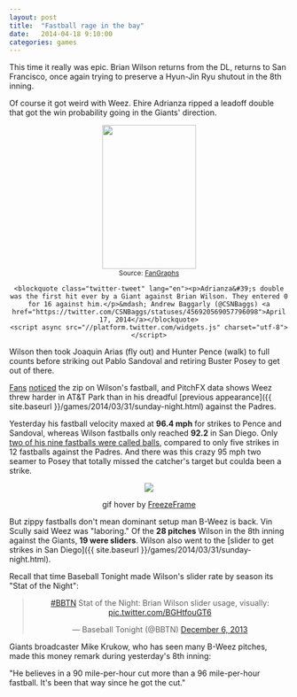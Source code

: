 ```yaml
---
layout: post
title:  "Fastball rage in the bay"
date:   2014-04-18 9:10:00
categories: games
---
```


This time it really was epic. Brian Wilson returns from the DL, returns to San Francisco, once again trying to preserve a Hyun-Jin Ryu shutout in the 8th inning.

Of course it got weird with Weez. Ehire Adrianza ripped a leadoff double that got the win probability going in the Giants' direction.

<div align="center">
    <img style="width:169px; height:260px;" src="{{ site.baseurl }}/post-assets/2014-04-18-vs-giants/chart.png"/>
    </br><span style="font-size:9pt;">Source: <a href="http://www.fangraphs.com/wins.aspx?date=2014-04-17&team=Dodgers&dh=0&season=2014">FanGraphs</a></span>

    <blockquote class="twitter-tweet" lang="en"><p>Adrianza&#39;s double was the first hit ever by a Giant against Brian Wilson. They entered 0 for 16 against him.</p>&mdash; Andrew Baggarly (@CSNBaggs) <a href="https://twitter.com/CSNBaggs/statuses/456920569057796098">April 17, 2014</a></blockquote>
    <script async src="//platform.twitter.com/widgets.js" charset="utf-8"></script>
</div>

Wilson then took Joaquin Arias (fly out) and Hunter Pence (walk) to full counts before striking out Pablo Sandoval and retiring Buster Posey to get out of there.

[Fans](https://twitter.com/softballkenzie/status/456922356741459968) [noticed](https://twitter.com/THEREAL_DV/status/456918487949000704) the zip on Wilson's fastball, and PitchFX data shows Weez threw harder in AT&T Park than in his dreadful [previous appearance]({{ site.baseurl }}/games/2014/03/31/sunday-night.html) against the Padres.

Yesterday his fastball velocity maxed at <strong>96.4 mph</strong> for strikes to Pence and Sandoval, whereas Wilson fastballs only reached <strong>92.2</strong> in San Diego. Only [two of his nine fastballs were called balls](https://github.com/danhillreports/isbrianwilsonraging/blob/master/data/2014-04-18-vs-giants/bweez.R#L32), compared to only five strikes in 12 fastballs against the Padres. And there was this crazy 95 mph two seamer to Posey that totally missed the catcher's target but coulda been a strike.

<div align="center">
    <img class="freezeframe" src="{{ site.baseurl }}/post-assets/2014-04-18-vs-giants/ft.gif"/>
    <p class="caption">gif hover by <a href="http://freezeframe.chrisantonellis.com">FreezeFrame</a></p>
</div>

But zippy fastballs don't mean dominant setup man B-Weez is back. Vin Scully said Weez was "laboring." Of the <strong>28 pitches</strong> Wilson in the 8th inning against the Giants, <strong>19 were sliders</strong>. Wilson also went to the [slider to get strikes in San Diego]({{ site.baseurl }}/games/2014/03/31/sunday-night.html).

Recall that time Baseball Tonight made Wilson's slider rate by season its "Stat of the Night":

<div align="center">
    <blockquote class="twitter-tweet" lang="en"><p><a href="https://twitter.com/search?q=%23BBTN&amp;src=hash">#BBTN</a> Stat of the Night: Brian Wilson slider usage, visually: <a href="http://t.co/BGHtfouGT6">pic.twitter.com/BGHtfouGT6</a></p>&mdash; Baseball Tonight (@BBTN) <a href="https://twitter.com/BBTN/statuses/408757249746563072">December 6, 2013</a></blockquote>
    <script async src="//platform.twitter.com/widgets.js" charset="utf-8"></script>
</div>

Giants broadcaster Mike Krukow, who has seen many B-Weez pitches, made this money remark during yesterday's 8th inning:

"He believes in a 90 mile-per-hour cut more than a 96 mile-per-hour fastball. It's been that way since he got the cut."
